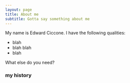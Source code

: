 ```yaml
---
layout: page
title: About me
subtitle: Gotta say something about me
---
```


My name is Edward Ciccone. I have the following qualities:

- blah
- blah blah
- blah

What else do you need?

### my history
